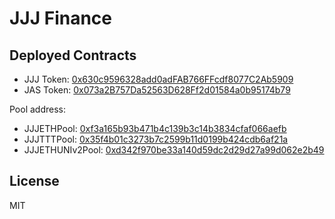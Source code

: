# JJJ Finance

## Deployed Contracts
- JJJ Token: [0x630c9596328add0adFAB766FFcdf8077C2Ab5909](https://etherscan.io/token/0x630c9596328add0adFAB766FFcdf8077C2Ab5909)
- JAS Token: [0x073a2B757Da52563D628Ff2d01584a0b95174b79](https://etherscan.io/token/0x073a2B757Da52563D628Ff2d01584a0b95174b79)

Pool address:
- JJJETHPool: [0xf3a165b93b471b4c139b3c14b3834cfaf066aefb](https://etherscan.io/address/0xf3a165b93b471b4c139b3c14b3834cfaf066aefb)
- JJJTTTPool: [0x35f4b01c3273b7c2599b11d0199b424cdb6af21a](https://etherscan.io/address/0x35f4b01c3273b7c2599b11d0199b424cdb6af21a)
- JJJETHUNIv2Pool: [0xd342f970be33a140d59dc2d29d27a99d062e2b49](https://etherscan.io/address/0xd342f970be33a140d59dc2d29d27a99d062e2b49)

## License
MIT
